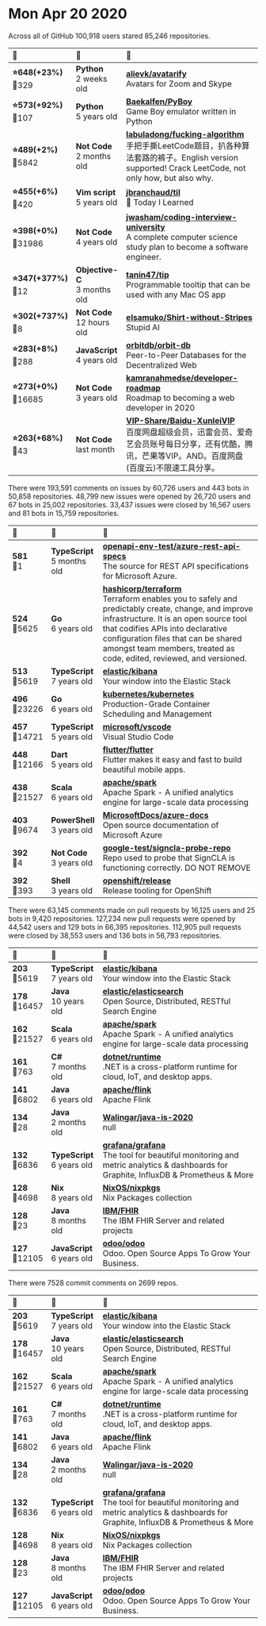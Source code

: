 # Mon Apr 20 2020

Across all of GitHub 100,918 users stared 
85,246 repositories. 

| :page_with_curl: | :calendar: | :page_with_curl: |
| :--- | :--- | :--- |
| **:star:648(+23%)**<br>:twisted_rightwards_arrows:329 | **Python**<br>2 weeks old | **[alievk/avatarify](https://github.com/alievk/avatarify)**<br>Avatars for Zoom and Skype |
| **:star:573(+92%)**<br>:twisted_rightwards_arrows:107 | **Python**<br>5 years old | **[Baekalfen/PyBoy](https://github.com/Baekalfen/PyBoy)**<br>Game Boy emulator written in Python |
| **:star:489(+2%)**<br>:twisted_rightwards_arrows:5842 | **Not Code**<br>2 months old | **[labuladong/fucking-algorithm](https://github.com/labuladong/fucking-algorithm)**<br>手把手撕LeetCode题目，扒各种算法套路的裤子。English version supported! Crack LeetCode, not only how, but also why.  |
| **:star:455(+6%)**<br>:twisted_rightwards_arrows:420 | **Vim script**<br>5 years old | **[jbranchaud/til](https://github.com/jbranchaud/til)**<br>:memo: Today I Learned |
| **:star:398(+0%)**<br>:twisted_rightwards_arrows:31986 | **Not Code**<br>4 years old | **[jwasham/coding-interview-university](https://github.com/jwasham/coding-interview-university)**<br>A complete computer science study plan to become a software engineer. |
| **:star:347(+377%)**<br>:twisted_rightwards_arrows:12 | **Objective-C**<br>3 months old | **[tanin47/tip](https://github.com/tanin47/tip)**<br>Programmable tooltip that can be used with any Mac OS app |
| **:star:302(+737%)**<br>:twisted_rightwards_arrows:8 | **Not Code**<br>12 hours old | **[elsamuko/Shirt-without-Stripes](https://github.com/elsamuko/Shirt-without-Stripes)**<br>Stupid AI |
| **:star:283(+8%)**<br>:twisted_rightwards_arrows:288 | **JavaScript**<br>4 years old | **[orbitdb/orbit-db](https://github.com/orbitdb/orbit-db)**<br>Peer-to-Peer Databases for the Decentralized Web |
| **:star:273(+0%)**<br>:twisted_rightwards_arrows:16685 | **Not Code**<br>3 years old | **[kamranahmedse/developer-roadmap](https://github.com/kamranahmedse/developer-roadmap)**<br>Roadmap to becoming a web developer in 2020 |
| **:star:263(+68%)**<br>:twisted_rightwards_arrows:43 | **Not Code**<br>last month | **[VIP-Share/Baidu-XunleiVIP](https://github.com/VIP-Share/Baidu-XunleiVIP)**<br>百度网盘超级会员，迅雷会员、爱奇艺会员账号每日分享，还有优酷，腾讯，芒果等VIP。AND。百度网盘(百度云)不限速工具分享。 |

There were 193,591 comments on issues by 60,726 users and 443 bots in 50,858 repositories.
48,799 new issues were opened by 26,720 users and 67 bots in 25,002 repositories.
33,437 issues were closed by 16,567 users and 81 bots in 15,759 repositories.

| :speech_balloon: | :calendar: | :page_with_curl: |
| :--- | :--- | :--- |
| **581**<br>:twisted_rightwards_arrows:1 | **TypeScript**<br>5 months old | **[openapi-env-test/azure-rest-api-specs](https://github.com/openapi-env-test/azure-rest-api-specs)**<br>The source for REST API specifications for Microsoft Azure. |
| **524**<br>:twisted_rightwards_arrows:5625 | **Go**<br>6 years old | **[hashicorp/terraform](https://github.com/hashicorp/terraform)**<br>Terraform enables you to safely and predictably create, change, and improve infrastructure. It is an open source tool that codifies APIs into declarative configuration files that can be shared amongst team members, treated as code, edited, reviewed, and versioned. |
| **513**<br>:twisted_rightwards_arrows:5619 | **TypeScript**<br>7 years old | **[elastic/kibana](https://github.com/elastic/kibana)**<br>Your window into the Elastic Stack |
| **496**<br>:twisted_rightwards_arrows:23226 | **Go**<br>6 years old | **[kubernetes/kubernetes](https://github.com/kubernetes/kubernetes)**<br>Production-Grade Container Scheduling and Management |
| **457**<br>:twisted_rightwards_arrows:14721 | **TypeScript**<br>5 years old | **[microsoft/vscode](https://github.com/microsoft/vscode)**<br>Visual Studio Code |
| **448**<br>:twisted_rightwards_arrows:12166 | **Dart**<br>5 years old | **[flutter/flutter](https://github.com/flutter/flutter)**<br>Flutter makes it easy and fast to build beautiful mobile apps. |
| **438**<br>:twisted_rightwards_arrows:21527 | **Scala**<br>6 years old | **[apache/spark](https://github.com/apache/spark)**<br>Apache Spark - A unified analytics engine for large-scale data processing |
| **403**<br>:twisted_rightwards_arrows:9674 | **PowerShell**<br>3 years old | **[MicrosoftDocs/azure-docs](https://github.com/MicrosoftDocs/azure-docs)**<br>Open source documentation of Microsoft Azure |
| **392**<br>:twisted_rightwards_arrows:4 | **Not Code**<br>3 years old | **[google-test/signcla-probe-repo](https://github.com/google-test/signcla-probe-repo)**<br>Repo used to probe that SignCLA is functioning correctly.  DO NOT REMOVE |
| **392**<br>:twisted_rightwards_arrows:393 | **Shell**<br>3 years old | **[openshift/release](https://github.com/openshift/release)**<br>Release tooling for OpenShift |

There were 63,145 comments made on pull requests by 16,125 users and 25 bots in 9,420 repositories.
127,234 new pull requests were opened by 44,542 users and 129 bots in 66,395 repositories.
112,905 pull requests were closed by 38,553 users and 136 bots in 56,793 repositories.

| :speech_balloon: | :calendar: | :page_with_curl: |
| :--- | :--- | :--- |
| **203**<br>:twisted_rightwards_arrows:5619 | **TypeScript**<br>7 years old | **[elastic/kibana](https://github.com/elastic/kibana)**<br>Your window into the Elastic Stack |
| **178**<br>:twisted_rightwards_arrows:16457 | **Java**<br>10 years old | **[elastic/elasticsearch](https://github.com/elastic/elasticsearch)**<br>Open Source, Distributed, RESTful Search Engine |
| **162**<br>:twisted_rightwards_arrows:21527 | **Scala**<br>6 years old | **[apache/spark](https://github.com/apache/spark)**<br>Apache Spark - A unified analytics engine for large-scale data processing |
| **161**<br>:twisted_rightwards_arrows:763 | **C#**<br>7 months old | **[dotnet/runtime](https://github.com/dotnet/runtime)**<br>.NET is a cross-platform runtime for cloud, IoT, and desktop apps. |
| **141**<br>:twisted_rightwards_arrows:6802 | **Java**<br>6 years old | **[apache/flink](https://github.com/apache/flink)**<br>Apache Flink |
| **134**<br>:twisted_rightwards_arrows:28 | **Java**<br>2 months old | **[Walingar/java-is-2020](https://github.com/Walingar/java-is-2020)**<br>null |
| **132**<br>:twisted_rightwards_arrows:6836 | **TypeScript**<br>6 years old | **[grafana/grafana](https://github.com/grafana/grafana)**<br>The tool for beautiful monitoring and metric analytics & dashboards for Graphite, InfluxDB & Prometheus & More |
| **128**<br>:twisted_rightwards_arrows:4698 | **Nix**<br>8 years old | **[NixOS/nixpkgs](https://github.com/NixOS/nixpkgs)**<br>Nix Packages collection |
| **128**<br>:twisted_rightwards_arrows:23 | **Java**<br>8 months old | **[IBM/FHIR](https://github.com/IBM/FHIR)**<br>The IBM FHIR Server and related projects |
| **127**<br>:twisted_rightwards_arrows:12105 | **JavaScript**<br>6 years old | **[odoo/odoo](https://github.com/odoo/odoo)**<br>Odoo. Open Source Apps To Grow Your Business. |

There were 7528 commit comments on 2699 repos.

| :speech_balloon: | :calendar: | :page_with_curl: |
| :--- | :--- | :--- |
| **203**<br>:twisted_rightwards_arrows:5619 | **TypeScript**<br>7 years old | **[elastic/kibana](https://github.com/elastic/kibana)**<br>Your window into the Elastic Stack |
| **178**<br>:twisted_rightwards_arrows:16457 | **Java**<br>10 years old | **[elastic/elasticsearch](https://github.com/elastic/elasticsearch)**<br>Open Source, Distributed, RESTful Search Engine |
| **162**<br>:twisted_rightwards_arrows:21527 | **Scala**<br>6 years old | **[apache/spark](https://github.com/apache/spark)**<br>Apache Spark - A unified analytics engine for large-scale data processing |
| **161**<br>:twisted_rightwards_arrows:763 | **C#**<br>7 months old | **[dotnet/runtime](https://github.com/dotnet/runtime)**<br>.NET is a cross-platform runtime for cloud, IoT, and desktop apps. |
| **141**<br>:twisted_rightwards_arrows:6802 | **Java**<br>6 years old | **[apache/flink](https://github.com/apache/flink)**<br>Apache Flink |
| **134**<br>:twisted_rightwards_arrows:28 | **Java**<br>2 months old | **[Walingar/java-is-2020](https://github.com/Walingar/java-is-2020)**<br>null |
| **132**<br>:twisted_rightwards_arrows:6836 | **TypeScript**<br>6 years old | **[grafana/grafana](https://github.com/grafana/grafana)**<br>The tool for beautiful monitoring and metric analytics & dashboards for Graphite, InfluxDB & Prometheus & More |
| **128**<br>:twisted_rightwards_arrows:4698 | **Nix**<br>8 years old | **[NixOS/nixpkgs](https://github.com/NixOS/nixpkgs)**<br>Nix Packages collection |
| **128**<br>:twisted_rightwards_arrows:23 | **Java**<br>8 months old | **[IBM/FHIR](https://github.com/IBM/FHIR)**<br>The IBM FHIR Server and related projects |
| **127**<br>:twisted_rightwards_arrows:12105 | **JavaScript**<br>6 years old | **[odoo/odoo](https://github.com/odoo/odoo)**<br>Odoo. Open Source Apps To Grow Your Business. |

